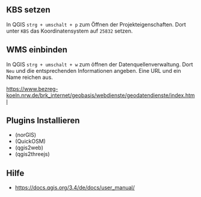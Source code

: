 ## KBS setzen

In QGIS `strg + umschalt + p` zum Öffnen der Projekteigenschaften. Dort unter `KBS` das Koordinatensystem auf `25832` setzen. 


## WMS einbinden

In QGIS `strg + umschalt + w` zum öffnen der Datenquellenverwaltung. Dort `Neu` und die entsprechenden Informationen angeben. Eine URL und ein Name reichen aus.

https://www.bezreg-koeln.nrw.de/brk_internet/geobasis/webdienste/geodatendienste/index.html



## Plugins Installieren

- (norGIS)
- (QuickOSM)
- (qgis2web)
- (qgis2threejs)

## Hilfe

- https://docs.qgis.org/3.4/de/docs/user_manual/
